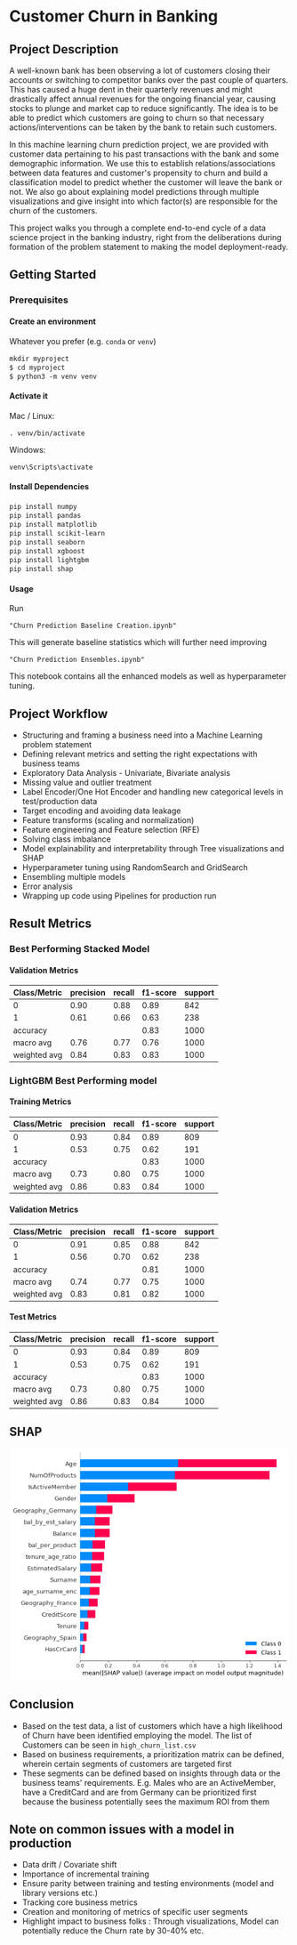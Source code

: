 
# Customer Churn in Banking


## Project Description
A well-known bank has been observing a lot of customers closing their accounts or switching to competitor banks over the past couple of quarters. This has caused a huge dent in their quarterly revenues and might drastically affect annual revenues for the ongoing financial year, causing stocks to plunge and market cap to reduce significantly. The idea is to be able to predict which customers are going to churn so that necessary actions/interventions can be taken by the bank to retain such customers.

In this machine learning churn prediction project, we are provided with customer data pertaining to his past transactions with the bank and some demographic information. We use this to establish relations/associations between data features and customer's propensity to churn and build a classification model to predict whether the customer will leave the bank or not. We also go about explaining model predictions through multiple visualizations and give insight into which factor(s) are responsible for the churn of the customers.

This project walks you through a complete end-to-end cycle of a data science project in the banking industry, right from the deliberations during formation of the problem statement to making the model deployment-ready.

## Getting Started

### Prerequisites

#### Create an environment <br>
Whatever you prefer (e.g. `conda` or `venv`)
```console
mkdir myproject
$ cd myproject
$ python3 -m venv venv
```

#### Activate it
Mac / Linux:
```console
. venv/bin/activate
```
Windows:
```console
venv\Scripts\activate
```

#### Install Dependencies
 ```console
pip install numpy 
pip install pandas
pip install matplotlib
pip install scikit-learn
pip install seaborn
pip install xgboost
pip install lightgbm
pip install shap
 ```

#### Usage

Run

```console
"Churn Prediction Baseline Creation.ipynb"
```

This will generate baseline statistics which will further need improving

```console
"Churn Prediction Ensembles.ipynb"
```

This notebook contains all the enhanced models as well as hyperparameter tuning.

## Project Workflow

- Structuring and framing a business need into a Machine Learning problem statement
- Defining relevant metrics and setting the right expectations with business teams
- Exploratory Data Analysis - Univariate, Bivariate analysis
- Missing value and outlier treatment
- Label Encoder/One Hot Encoder and handling new categorical levels in test/production data
- Target encoding and avoiding data leakage
- Feature transforms (scaling and normalization)
- Feature engineering and Feature selection (RFE)
- Solving class imbalance
- Model explainability and interpretability through Tree visualizations and SHAP
- Hyperparameter tuning using RandomSearch and GridSearch
- Ensembling multiple models
- Error analysis
- Wrapping up code using Pipelines for production run

## Result Metrics

### Best Performing Stacked Model

#### Validation Metrics

Class/Metric | precision | recall | f1-score | support 
--- | --- | --- | --- |--- 
0 | 0.90 | 0.88 | 0.89 | 842 
1 | 0.61 | 0.66 | 0.63 | 238 
accuracy |  |  | 0.83 | 1000 
macro avg | 0.76 | 0.77 | 0.76 | 1000
weighted avg | 0.84 | 0.83 | 0.83 | 1000 

### LightGBM Best Performing model

#### Training Metrics

Class/Metric | precision | recall | f1-score | support 
--- | --- | --- | --- |--- 
0 | 0.93 | 0.84 | 0.89 | 809 
1 | 0.53 | 0.75 | 0.62 | 191 
accuracy |  |  | 0.83 | 1000 
macro avg | 0.73 | 0.80 | 0.75 | 1000
weighted avg | 0.86 | 0.83 | 0.84 | 1000 


#### Validation Metrics

Class/Metric | precision | recall | f1-score | support 
--- | --- | --- | --- |--- 
0 | 0.91 | 0.85 | 0.88 | 842 
1 | 0.56 | 0.70 | 0.62 | 238 
accuracy |  |  | 0.81 | 1000 
macro avg | 0.74 | 0.77 | 0.75 | 1000
weighted avg | 0.83 | 0.81 |  0.82 | 1000 


#### Test Metrics

Class/Metric | precision | recall | f1-score | support 
--- | --- | --- | --- |--- 
0 | 0.93 | 0.84 | 0.89 | 809 
1 | 0.53 | 0.75 | 0.62 | 191
accuracy |  |  | 0.83 | 1000 
macro avg | 0.73 | 0.80 | 0.75 | 1000
weighted avg | 0.86 | 0.83 |  0.84 | 1000 


## SHAP

![SHAP](https://github.com/adharangaonkar/DataScience_Projects/blob/master/Churn%20Prediction%20using%20Ensemble%20Techniques/shap.png)


## Conclusion
- Based on the test data, a list of customers which have a high likelihood of Churn have been identified employing the model. The list of Customers can be seen in ```high_churn_list.csv```
- Based on business requirements, a prioritization matrix can be defined, wherein certain segments of customers are targeted first 
- These segments can be defined based on insights through data or the business teams' requirements. E.g. Males who are an ActiveMember, have a CreditCard and are from Germany can be prioritized first because the business potentially sees the maximum ROI from them

## Note on common issues with a model in production

- Data drift / Covariate shift
- Importance of incremental training
- Ensure parity between training and testing environments (model and library versions etc.)
- Tracking core business metrics
- Creation and monitoring of metrics of specific user segments
- Highlight impact to business folks : Through visualizations, Model can potentially reduce the Churn rate by 30-40% etc.
